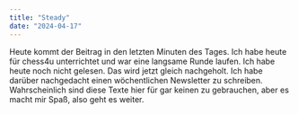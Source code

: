 ```yaml
---
title: "Steady"
date: "2024-04-17"
---
```


Heute kommt der Beitrag in den letzten Minuten des Tages. Ich habe heute für chess4u unterrichtet und war eine langsame Runde laufen. Ich habe heute noch nicht gelesen. Das wird jetzt gleich nachgeholt. Ich habe darüber nachgedacht einen wöchentlichen Newsletter zu schreiben. Wahrscheinlich sind diese Texte hier für gar keinen zu gebrauchen, aber es macht mir Spaß, also geht es weiter.
